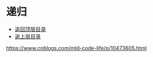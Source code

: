 # 递归

- [返回顶层目录](../../../SUMMARY.md)
- [返上层目录](../data-structures-and-algorithms.md)



<https://www.cnblogs.com/mld-code-life/p/10473605.html>

